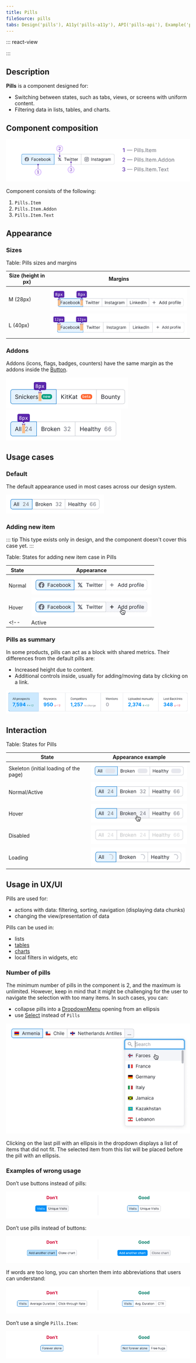 ```yaml
---
title: Pills
fileSource: pills
tabs: Design('pills'), A11y('pills-a11y'), API('pills-api'), Example('pills-code'), Changelog('pills-changelog')
---
```


::: react-view

<script lang="tsx">
import React from 'react';
import Pills from '@semcore/pills';
import PlaygroundGeneration from '@components/PlaygroundGeneration';
import Like from '@semcore/ui/icon/Like/m';

const App = PlaygroundGeneration(
  (createGroupWidgets) => {
    const { bool, radio } = createGroupWidgets('Pill');

    const size = radio({
      key: 'size',
      defaultValue: 'm',
      label: 'Size',
      options: ['m', 'l'],
    });

    const disabled = bool({
      key: 'disabled',
      defaultValue: false,
      label: 'Disabled',
    });

    const before = bool({
      key: 'addon left',
      defaultValue: false,
      label: 'AddonLeft',
    });

    const after = bool({
      key: 'addon right',
      defaultValue: false,
      label: 'AddonRight',
    });

    return (
      <Pills
        size={size}
        aria-label='Pills example'
        defaultValue={1}
        disabled={disabled}
      >
        <Pills.Item value={1}>
          {before && <Pills.Item.Addon><Like /></Pills.Item.Addon>}
          {before || after ? <Pills.Item.Text>First</Pills.Item.Text> : 'First'}
          {after && <Pills.Item.Addon>5</Pills.Item.Addon>}
        </Pills.Item>
        <Pills.Item value={2}>
          {before && <Pills.Item.Addon><Like /></Pills.Item.Addon>}
          {before || after ? <Pills.Item.Text>Second</Pills.Item.Text> : 'Second'}
          {after && <Pills.Item.Addon>8</Pills.Item.Addon>}
        </Pills.Item>
        <Pills.Item value={3}>
          {before && <Pills.Item.Addon><Like /></Pills.Item.Addon>}
          {before || after ? <Pills.Item.Text>Third</Pills.Item.Text> : 'Third'}
          {after && <Pills.Item.Addon>1</Pills.Item.Addon>}
        </Pills.Item>
      </Pills>
    );
  },
  {
    filterProps: ['onChange'],
  },
);
</script>

:::

## Description

**Pills** is a component designed for:

- Switching between states, such as tabs, views, or screens with uniform content.
- Filtering data in lists, tables, and charts.

## Component composition

![](static/pills-composition.png)

Component consists of the following:

1. `Pills.Item`
2. `Pills.Item.Addon`
3. `Pills.Item.Text`

## Appearance

### Sizes

Table: Pills sizes and margins

| Size (height in px) | Margins                          |
| ------------------- | -------------------------------- |
| M (28px)            | ![](static/pills-paddings-M.png) |
| L (40px)            | ![](static/pills-paddings-L.png) |

### Addons

Addons (icons, flags, badges, counters) have the same margin as the addons inside the [Button](/components/button/button).

![](static/badge-paddings.png)
![](static/counter-paddings.png)

## Usage cases

### Default

The default appearance used in most cases across our design system.

![](static/normal_active.png)

### Adding new item

::: tip
This type exists only in design, and the component doesn't cover this case yet.
:::

Table: States for adding new item case in Pills

| State  | Appearance                          |
| ------ | ----------------------------------- |
| Normal | ![](static/pills-add-normal.png)    |
| Hover  | ![](static/pills-add-hover.png)     |
<!-- | Active | ![](static/pills-add-active.png)    | -->

### Pills as summary

In some products, pills can act as a block with shared metrics. Their differences from the default pills are:

- Increased height due to content.
- Additional controls inside, usually for adding/moving data by clicking on a link.

![](static/pills-summary.png)

## Interaction

Table: States for Pills

| State                                  | Appearance example             |
| -------------------------------------- | ------------------------------ |
| Skeleton (initial loading of the page) | ![](static/pills-skeleton.png) |
| Normal/Active                          | ![](static/normal_active.png)  |
| Hover                                  | ![](static/hover.png)          |
| Disabled                               | ![](static/disabled-pill.png)  |
| Loading                                | ![](static/loading.png)        |

## Usage in UX/UI

Pills are used for:

- actions with data: filtering, sorting, navigation (displaying data chunks)
- changing the view/presentation of data

Pills can be used in:

- lists
- [tables](/table-group/data-table/data-table)
- [charts](/data-display/chart-controls/chart-controls)
- local filters in widgets, etc

### Number of pills

The minimum number of pills in the component is 2, and the maximum is unlimited. However, keep in mind that it might be challenging for the user to navigate the selection with too many items. In such cases, you can:

- collapse pills into a [DropdownMenu](/components/dropdown-menu/dropdown-menu) opening from an ellipsis
- use [Select](/components/select/select) instead of `Pills`

![](static/pills-collapse.png)

Clicking on the last pill with an ellipsis in the dropdown displays a list of items that did not fit. The selected item from this list will be placed before the pill with an ellipsis.

### Examples of wrong usage

Don’t use buttons instead of pills:

![](static/pills-butt-yes-no.png)

Don’t use pills instead of buttons:

![](static/butt-pills-yes-no.png)

If words are too long, you can shorten them into abbreviations that users can understand:

![](static/pills-name-yes-no.png)

Don’t use a single `Pills.Item`:

![](static/pills-one-yes-no.png)


